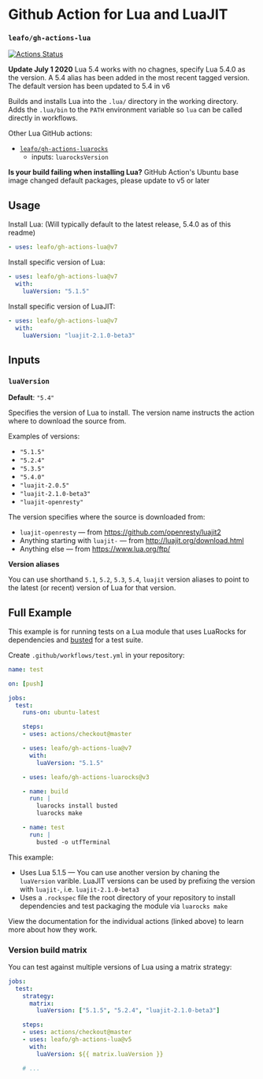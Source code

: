 # Github Action for Lua and LuaJIT

### `leafo/gh-actions-lua`

[![Actions Status](https://github.com/leafo/gh-actions-lua/workflows/test/badge.svg)](https://github.com/leafo/gh-actions-lua/actions)


**Update July 1 2020** Lua 5.4 works with no chagnes, specify Lua 5.4.0 as the version. A 5.4 alias has been added in the most recent tagged version. The default version has been updated to 5.4 in v6

Builds and installs Lua into the `.lua/` directory in the working directory.
Adds the `.lua/bin` to the `PATH` environment variable so `lua` can be called
directly in workflows.

Other Lua GitHub actions:

* [`leafo/gh-actions-luarocks`](https://github.com/leafo/gh-actions-luarocks)
  * inputs: `luarocksVersion`


**Is your build failing when installing Lua?** GitHub Action's Ubuntu base image changed default packages, please update to v5 or later

## Usage

Install Lua: (Will typically default to the latest release, 5.4.0 as of this readme)

```yaml
- uses: leafo/gh-actions-lua@v7
```

Install specific version of Lua:

```yaml
- uses: leafo/gh-actions-lua@v7
  with:
    luaVersion: "5.1.5"
```

Install specific version of LuaJIT:

```yaml
- uses: leafo/gh-actions-lua@v7
  with:
    luaVersion: "luajit-2.1.0-beta3"
```

## Inputs

### `luaVersion`

**Default**: `"5.4"`

Specifies the version of Lua to install. The version name instructs the action
where to download the source from.

Examples of versions:

* `"5.1.5"`
* `"5.2.4"`
* `"5.3.5"`
* `"5.4.0"`
* `"luajit-2.0.5"`
* `"luajit-2.1.0-beta3"`
* `"luajit-openresty"`

The version specifies where the source is downloaded from:

* `luajit-openresty` — from https://github.com/openresty/luajit2
* Anything starting with `luajit-` — from http://luajit.org/download.html
* Anything else — from https://www.lua.org/ftp/

**Version aliases**

You can use shorthand `5.1`, `5.2`, `5.3`, `5.4`, `luajit` version aliases to point to the
latest (or recent) version of Lua for that version.

## Full Example

This example is for running tests on a Lua module that uses LuaRocks for
dependencies and [busted](https://olivinelabs.com/busted/) for a test suite.

Create `.github/workflows/test.yml` in your repository:

```yaml
name: test

on: [push]

jobs:
  test:
    runs-on: ubuntu-latest

    steps:
    - uses: actions/checkout@master

    - uses: leafo/gh-actions-lua@v7
      with:
        luaVersion: "5.1.5"

    - uses: leafo/gh-actions-luarocks@v3

    - name: build
      run: |
        luarocks install busted
        luarocks make

    - name: test
      run: |
        busted -o utfTerminal
```

This example:

* Uses Lua 5.1.5 — You can use another version by chaning the `luaVersion` varible. LuaJIT versions can be used by prefixing the version with `luajit-`, i.e. `luajit-2.1.0-beta3`
* Uses a `.rockspec` file the root directory of your repository to install dependencies and test packaging the module via `luarocks make`


View the documentation for the individual actions (linked above) to learn more about how they work.

### Version build matrix

You can test against multiple versions of Lua using a matrix strategy:

```yaml
jobs:
  test:
    strategy:
      matrix:
        luaVersion: ["5.1.5", "5.2.4", "luajit-2.1.0-beta3"]

    steps:
    - uses: actions/checkout@master
    - uses: leafo/gh-actions-lua@v5
      with:
        luaVersion: ${{ matrix.luaVersion }}

    # ...
```
